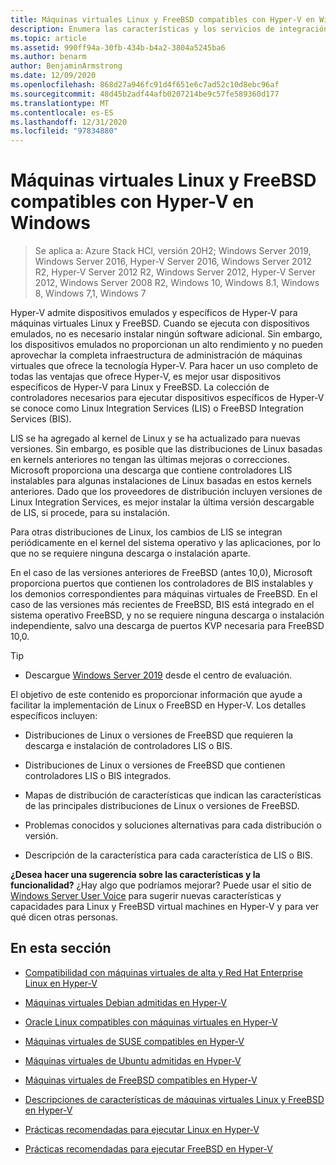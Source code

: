 ```yaml
---
title: Máquinas virtuales Linux y FreeBSD compatibles con Hyper-V en Windows
description: Enumera las características y los servicios de integración de Linux y FreeBSD incluidos en cada versión
ms.topic: article
ms.assetid: 990ff94a-30fb-434b-b4a2-3804a5245ba6
ms.author: benarm
author: BenjaminArmstrong
ms.date: 12/09/2020
ms.openlocfilehash: 868d27a946fc91d4f651e6c7ad52c10d8ebc96af
ms.sourcegitcommit: 48d45b2adf44afb0207214be9c57fe589360d177
ms.translationtype: MT
ms.contentlocale: es-ES
ms.lasthandoff: 12/31/2020
ms.locfileid: "97834880"
---
```

# <a name="supported-linux-and-freebsd-virtual-machines-for-hyper-v-on-windows"></a>Máquinas virtuales Linux y FreeBSD compatibles con Hyper-V en Windows

>Se aplica a: Azure Stack HCl, versión 20H2; Windows Server 2019, Windows Server 2016, Hyper-V Server 2016, Windows Server 2012 R2, Hyper-V Server 2012 R2, Windows Server 2012, Hyper-V Server 2012, Windows Server 2008 R2, Windows 10, Windows 8.1, Windows 8, Windows 7,1, Windows 7

Hyper-V admite dispositivos emulados y específicos de Hyper-V para máquinas virtuales Linux y FreeBSD. Cuando se ejecuta con dispositivos emulados, no es necesario instalar ningún software adicional. Sin embargo, los dispositivos emulados no proporcionan un alto rendimiento y no pueden aprovechar la completa infraestructura de administración de máquinas virtuales que ofrece la tecnología Hyper-V. Para hacer un uso completo de todas las ventajas que ofrece Hyper-V, es mejor usar dispositivos específicos de Hyper-V para Linux y FreeBSD. La colección de controladores necesarios para ejecutar dispositivos específicos de Hyper-V se conoce como Linux Integration Services (LIS) o FreeBSD Integration Services (BIS).

LIS se ha agregado al kernel de Linux y se ha actualizado para nuevas versiones. Sin embargo, es posible que las distribuciones de Linux basadas en kernels anteriores no tengan las últimas mejoras o correcciones. Microsoft proporciona una descarga que contiene controladores LIS instalables para algunas instalaciones de Linux basadas en estos kernels anteriores. Dado que los proveedores de distribución incluyen versiones de Linux Integration Services, es mejor instalar la última versión descargable de LIS, si procede, para su instalación.

Para otras distribuciones de Linux, los cambios de LIS se integran periódicamente en el kernel del sistema operativo y las aplicaciones, por lo que no se requiere ninguna descarga o instalación aparte.

En el caso de las versiones anteriores de FreeBSD (antes 10,0), Microsoft proporciona puertos que contienen los controladores de BIS instalables y los demonios correspondientes para máquinas virtuales de FreeBSD. En el caso de las versiones más recientes de FreeBSD, BIS está integrado en el sistema operativo FreeBSD, y no se requiere ninguna descarga o instalación independiente, salvo una descarga de puertos KVP necesaria para FreeBSD 10,0.

> [!TIP]
> - Descargue [Windows Server 2019](https://www.microsoft.com/evalcenter/evaluate-windows-server-2019) desde el centro de evaluación.

El objetivo de este contenido es proporcionar información que ayude a facilitar la implementación de Linux o FreeBSD en Hyper-V. Los detalles específicos incluyen:

* Distribuciones de Linux o versiones de FreeBSD que requieren la descarga e instalación de controladores LIS o BIS.

* Distribuciones de Linux o versiones de FreeBSD que contienen controladores LIS o BIS integrados.

* Mapas de distribución de características que indican las características de las principales distribuciones de Linux o versiones de FreeBSD.

* Problemas conocidos y soluciones alternativas para cada distribución o versión.

* Descripción de la característica para cada característica de LIS o BIS.

**¿Desea hacer una sugerencia sobre las características y la funcionalidad?** ¿Hay algo que podríamos mejorar? Puede usar el sitio de [Windows Server User Voice](https://windowsserver.uservoice.com/forums/295062-linux-support) para sugerir nuevas características y capacidades para Linux y FreeBSD virtual machines en Hyper-V y para ver qué dicen otras personas.

## <a name="in-this-section"></a>En esta sección

* [Compatibilidad con máquinas virtuales de alta y Red Hat Enterprise Linux en Hyper-V](Supported-CentOS-and-Red-Hat-Enterprise-Linux-virtual-machines-on-Hyper-V.md)

* [Máquinas virtuales Debian admitidas en Hyper-V](Supported-Debian-virtual-machines-on-Hyper-V.md)

* [Oracle Linux compatibles con máquinas virtuales en Hyper-V](Supported-Oracle-Linux-virtual-machines-on-Hyper-V.md)

* [Máquinas virtuales de SUSE compatibles en Hyper-V](Supported-SUSE-virtual-machines-on-Hyper-V.md)

* [Máquinas virtuales de Ubuntu admitidas en Hyper-V](Supported-Ubuntu-virtual-machines-on-Hyper-V.md)

* [Máquinas virtuales de FreeBSD compatibles en Hyper-V](Supported-FreeBSD-virtual-machines-on-Hyper-V.md)

* [Descripciones de características de máquinas virtuales Linux y FreeBSD en Hyper-V](Feature-Descriptions-for-Linux-and-FreeBSD-virtual-machines-on-Hyper-V.md)

* [Prácticas recomendadas para ejecutar Linux en Hyper-V](Best-Practices-for-running-Linux-on-Hyper-V.md)

* [Prácticas recomendadas para ejecutar FreeBSD en Hyper-V](Best-practices-for-running-FreeBSD-on-Hyper-V.md)
